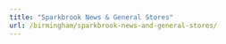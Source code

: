 ```yaml
---
title: "Sparkbrook News & General Stores"
url: /birmingham/sparkbrook-news-and-general-stores/
---
```

